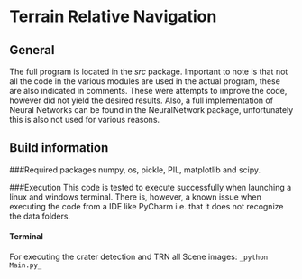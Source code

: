 # Terrain Relative Navigation

## General
The full program is located in the _src_ package. Important to note is that not all the code in the various modules are used
 in the actual program, these are also indicated in comments. These were attempts to improve the code, however did not
 yield the desired results. Also, a full implementation of Neural Networks can be found in the NeuralNetwork package, unfortunately
 this is also not used for various reasons.
## Build information
###Required packages
numpy, os, pickle, PIL, matplotlib and scipy.

###Execution
This code is tested to execute successfully when launching a linux and windows terminal. 
There is, however, a known issue when executing the code from a IDE like PyCharm i.e. that it does not 
 recognize the data folders.
#### Terminal
For executing the crater detection and TRN all Scene images: 
`_python Main.py_`


